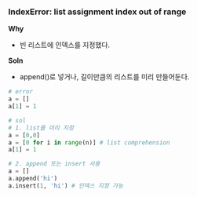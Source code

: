 ---
---


### IndexError: list assignment index out of range

**Why**

- 빈 리스트에 인덱스를 지정했다.

**Soln**

- append()로 넣거나, 길이만큼의 리스트를 미리 만들어둔다.

```python
# error
a = []
a[1] = 1

# sol
# 1. list를 미리 지정
a = [0,0]
a = [0 for i in range(n)] # list comprehension
a[1] = 1

# 2. append 또는 insert 사용
a = []
a.append('hi') 
a.insert(1, 'hi') # 인덱스 지정 가능

```